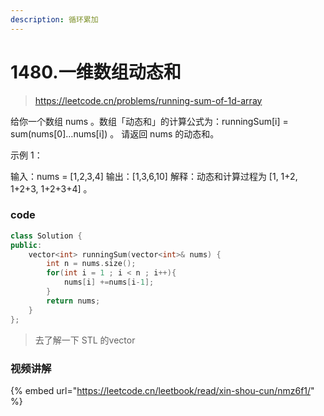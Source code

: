 ```yaml
---
description: 循环累加
---
```


# 1480.一维数组动态和

> https://leetcode.cn/problems/running-sum-of-1d-array

给你一个数组 nums 。数组「动态和」的计算公式为：runningSum\[i] = sum(nums\[0]…nums\[i]) 。 请返回 nums 的动态和。

示例 1：

输入：nums = \[1,2,3,4] 输出：\[1,3,6,10] 解释：动态和计算过程为 \[1, 1+2, 1+2+3, 1+2+3+4] 。

### code

```cpp
class Solution {
public:
    vector<int> runningSum(vector<int>& nums) {
        int n = nums.size();
        for(int i = 1 ; i < n ; i++){
            nums[i] +=nums[i-1];
        }
        return nums;
    }
};

```

> 去了解一下 STL 的vector

### 视频讲解

{% embed url="https://leetcode.cn/leetbook/read/xin-shou-cun/nmz6f1/" %}
